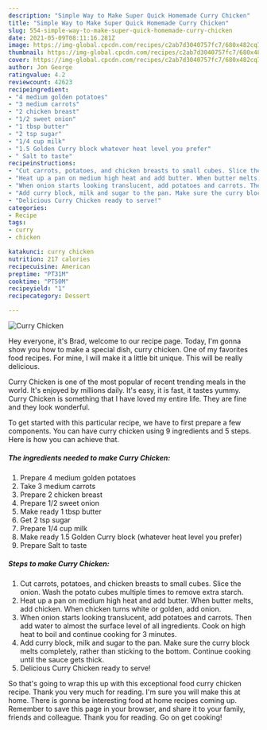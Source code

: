 ```yaml
---
description: "Simple Way to Make Super Quick Homemade Curry Chicken"
title: "Simple Way to Make Super Quick Homemade Curry Chicken"
slug: 554-simple-way-to-make-super-quick-homemade-curry-chicken
date: 2021-05-09T08:11:16.281Z
image: https://img-global.cpcdn.com/recipes/c2ab7d3040757fc7/680x482cq70/curry-chicken-recipe-main-photo.jpg
thumbnail: https://img-global.cpcdn.com/recipes/c2ab7d3040757fc7/680x482cq70/curry-chicken-recipe-main-photo.jpg
cover: https://img-global.cpcdn.com/recipes/c2ab7d3040757fc7/680x482cq70/curry-chicken-recipe-main-photo.jpg
author: Jon George
ratingvalue: 4.2
reviewcount: 42623
recipeingredient:
- "4 medium golden potatoes"
- "3 medium carrots"
- "2 chicken breast"
- "1/2 sweet onion"
- "1 tbsp butter"
- "2 tsp sugar"
- "1/4 cup milk"
- "1.5 Golden Curry block whatever heat level you prefer"
- " Salt to taste"
recipeinstructions:
- "Cut carrots, potatoes, and chicken breasts to small cubes. Slice the onion. Wash the potato cubes multiple times to remove extra starch."
- "Heat up a pan on medium high heat and add butter. When butter melts, add chicken. When chicken turns white or golden, add onion."
- "When onion starts looking translucent, add potatoes and carrots. Then add water to almost the surface level of all ingredients. Cook on high heat to boil and continue cooking for 3 minutes."
- "Add curry block, milk and sugar to the pan. Make sure the curry block melts completely, rather than sticking to the bottom. Continue cooking until the sauce gets thick."
- "Delicious Curry Chicken ready to serve!"
categories:
- Recipe
tags:
- curry
- chicken

katakunci: curry chicken 
nutrition: 217 calories
recipecuisine: American
preptime: "PT31M"
cooktime: "PT50M"
recipeyield: "1"
recipecategory: Dessert

---
```



![Curry Chicken](https://img-global.cpcdn.com/recipes/c2ab7d3040757fc7/680x482cq70/curry-chicken-recipe-main-photo.jpg)

Hey everyone, it's Brad, welcome to our recipe page. Today, I'm gonna show you how to make a special dish, curry chicken. One of my favorites food recipes. For mine, I will make it a little bit unique. This will be really delicious.

Curry Chicken is one of the most popular of recent trending meals in the world. It's enjoyed by millions daily. It's easy, it is fast, it tastes yummy. Curry Chicken is something that I have loved my entire life. They are fine and they look wonderful.




To get started with this particular recipe, we have to first prepare a few components. You can have curry chicken using 9 ingredients and 5 steps. Here is how you can achieve that.

<!--inarticleads1-->

##### The ingredients needed to make Curry Chicken:

1. Prepare 4 medium golden potatoes
1. Take 3 medium carrots
1. Prepare 2 chicken breast
1. Prepare 1/2 sweet onion
1. Make ready 1 tbsp butter
1. Get 2 tsp sugar
1. Prepare 1/4 cup milk
1. Make ready 1.5 Golden Curry block (whatever heat level you prefer)
1. Prepare  Salt to taste




<!--inarticleads2-->

##### Steps to make Curry Chicken:

1. Cut carrots, potatoes, and chicken breasts to small cubes. Slice the onion. Wash the potato cubes multiple times to remove extra starch.
1. Heat up a pan on medium high heat and add butter. When butter melts, add chicken. When chicken turns white or golden, add onion.
1. When onion starts looking translucent, add potatoes and carrots. Then add water to almost the surface level of all ingredients. Cook on high heat to boil and continue cooking for 3 minutes.
1. Add curry block, milk and sugar to the pan. Make sure the curry block melts completely, rather than sticking to the bottom. Continue cooking until the sauce gets thick.
1. Delicious Curry Chicken ready to serve!




So that's going to wrap this up with this exceptional food curry chicken recipe. Thank you very much for reading. I'm sure you will make this at home. There is gonna be interesting food at home recipes coming up. Remember to save this page in your browser, and share it to your family, friends and colleague. Thank you for reading. Go on get cooking!
